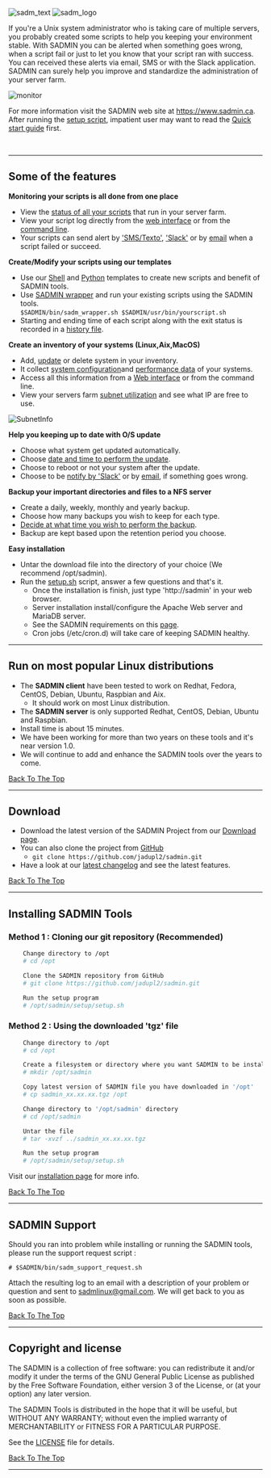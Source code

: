 <a name="top_of_page"></a> 

![sadm_text](https://sadmin.ca/assets/img/logo/sadmin_logo_88x88.png "SADMIN Logo")
![sadm_logo](https://sadmin.ca/assets/img/logo/sadmin_text_343x93.png "SADMIN Text Logo")

If you're a Unix system administrator who is taking care of multiple servers, you probably 
created some scripts to help you keeping your environment stable. 
With SADMIN you can be alerted when something goes wrong, when a script fail or just to let you 
know that your script ran with success. You can received these alerts via email, SMS or with the
Slack application. 
SADMIN can surely help you improve and standardize the administration of your server farm.

![monitor](https://sadmin.ca/assets/img/index_monitor.png "SADMIN monitor page")

For more information visit the SADMIN web site at <https://www.sadmin.ca>.  
After running the [setup script](https://sadmin.ca/_pages/man/sadm-setup-sh), impatient user may want to read the 
[Quick start guide](https://sadmin.ca/_pages/quickstart/) first.

<br>

---

## Some of the features

  
**Monitoring your scripts is all done from one place**   

* View the [status of all your scripts](https://sadmin.ca/assets/img/webui/scripts_status.png) that run in your server farm.  
* View your script log directly from the [web interface](https://sadmin.ca/assets/img/webui/view_logs.png) or from the [command line](https://sadmin.ca/assets/img/cmdline/cat_log.png).  
* Your scripts can send alert by ['SMS/Texto'](https://sadmin.ca/assets/img/sms/textbelt_step10_sms_receive.png), ['Slack'](https://sadmin.ca/assets/img/slack/slack_warning.png) or by [email](https://sadmin.ca/assets/img/mail/sysmon_mail_notification.png)  when a script failed or succeed.   


**Create/Modify your scripts using our templates**  

* Use our [Shell](https://sadmin.ca/_pages/man/sadm-template-sh) and [Python](https://sadmin.ca/_pages/man/sadm-template-py) 
templates to create new scripts and benefit of SADMIN tools.  
* Use [SADMIN wrapper](https://sadmin.ca/_pages/man/sadm-wrapper) and run your existing scripts using the SADMIN tools.  
  `$SADMIN/bin/sadm_wrapper.sh $SADMIN/usr/bin/yourscript.sh`  
* Starting and ending time of each script along with the exit status is recorded in a 
[history file](https://sadmin.ca/assets/img/files/rch_file_format.png). 


**Create an inventory of your systems (Linux,Aix,MacOS)**  
  * Add, [update](https://www.sadmin.ca/img/sadm_server_update.png) or delete system in your inventory.  
  * It collect [system configuration](https://www.sadmin.ca/img/sadmin_web_interface.png)and [performance data](https://www.sadmin.ca/img/sadm_nmon_rrd_update_cpu_graph.png) of your systems.  
  * Access all this information from a [Web interface](https://www.sadmin.ca/img/sadmin_main_screen.png) or from the command line.  
  * View your servers farm [subnet utilization](https://www.sadmin.ca/img/sadm_view_subnet.png) and see what IP are free to use.  

![SubnetInfo](https://sadmin.ca/assets/img/webui/view_subnet.png "SADMIN Subnet Information")


**Help you keeping up to date with O/S update**  
  * Choose what system get updated automatically.  
  * Choose [date and time to perform the update](https://www.sadmin.ca/img/sadm_osupdate_screen.png).  
  * Choose to reboot or not your system after the update.  
  * Choose to be [notify by 'Slack'](https://www.sadmin.ca/img/slack_warning.png) or by [email](https://www.sadmin.ca/img/mail_notification.png), if something goes wrong.  


**Backup your important directories and files to a NFS server**  
  * Create a daily, weekly, monthly and yearly backup.  
  * Choose how many backups you wish to keep for each type.  
  * [Decide at what time you wish to perform the backup](https://sadmin.ca/img/sadm_server_backup.png).  
  * Backup are kept based upon the retention period you choose.  


**Easy installation**  
  * Untar the download file into the directory of your choice (We recommend /opt/sadmin).  
  * Run the [setup.sh](https://sadmin.ca/_pages/man/install_guide) script, answer a few questions and that's it.  
    * Once the installation is finish, just type 'http://sadmin' in your web browser.  
    * Server installation install/configure the Apache Web server and MariaDB server.  
    * See the SADMIN requirements on this [page](https://sadmin.ca/_pages/requirements).  
    * Cron jobs (/etc/cron.d) will take care of keeping SADMIN healthy.



---

## Run on most popular Linux distributions  

* The **SADMIN client** have been tested to work on Redhat, Fedora, CentOS, Debian, Ubuntu, Raspbian and Aix.
  * It should work on most Linux distribution.
* The **SADMIN server**  is only supported Redhat, CentOS, Debian, Ubuntu and Raspbian. 
* Install time is about 15 minutes.
* We have been working for more than two years on these tools and it's near version 1.0. 
* We will continue to add and enhance the SADMIN tools over the years to come.  

[Back To The Top](#top_of_page)


---

## Download

* Download the latest version of the SADMIN Project from our [Download page](https://sadmin.ca/_pages/download/).
* You can also clone the project from [GitHub](https://github.com/jadupl2/sadmin)
    * `git clone https://github.com/jadupl2/sadmin.git`  
* Have a look at our [latest changelog](https://sadmin.ca/_pages/changelog/) and see the latest features.

[Back To The Top](#top_of_page)


---

## Installing SADMIN Tools

### Method 1 : Cloning our git repository (Recommended)

```bash
    Change directory to /opt
    # cd /opt

    Clone the SADMIN repository from GitHub
    # git clone https://github.com/jadupl2/sadmin.git  

    Run the setup program
    # /opt/sadmin/setup/setup.sh
```


### Method 2 : Using the downloaded 'tgz' file

```bash
    Change directory to /opt
    # cd /opt

    Create a filesystem or directory where you want SADMIN to be install
    # mkdir /opt/sadmin

    Copy latest version of SADMIN file you have downloaded in '/opt'  
    # cp sadmin_xx.xx.xx.tgz /opt  

    Change directory to '/opt/sadmin' directory  
    # cd /opt/sadmin  

    Untar the file
    # tar -xvzf ../sadmin_xx.xx.xx.tgz

    Run the setup program
    # /opt/sadmin/setup/setup.sh
```

Visit our [installation page](https://sadmin.ca/_pages/install/) for more info.

[Back To The Top](#top_of_page)   

---

## SADMIN Support
Should you ran into problem while installing or running the SADMIN tools, please run the 
support request script :

```
# $SADMIN/bin/sadm_support_request.sh
```

Attach the resulting log to an email with a description of your problem or question and sent to 
[sadmlinux@gmail.com](mailto:sadmlinux@gmail.com).
We will get back to you as soon as possible.

[Back To The Top](#top_of_page)

---

## Copyright and license
The SADMIN is a collection of free software: you can redistribute it and/or modify it under the 
terms of the GNU General Public License as published by the Free Software Foundation, either 
version 3 of the License, or (at your option) any later version. 

The SADMIN Tools is distributed in the hope that it will be useful, but WITHOUT ANY WARRANTY; 
without even the implied warranty of MERCHANTABILITY or FITNESS FOR A PARTICULAR PURPOSE.  

See the [LICENSE](LICENSE) file for details.

[Back To The Top](#top_of_page)

---

